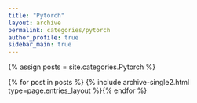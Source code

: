 ```yaml
---
title: "Pytorch"
layout: archive
permalink: categories/pytorch
author_profile: true
sidebar_main: true
---
```


{% assign posts = site.categories.Pytorch %}

{% for post in posts %} {% include archive-single2.html type=page.entries_layout %}{% endfor %}
